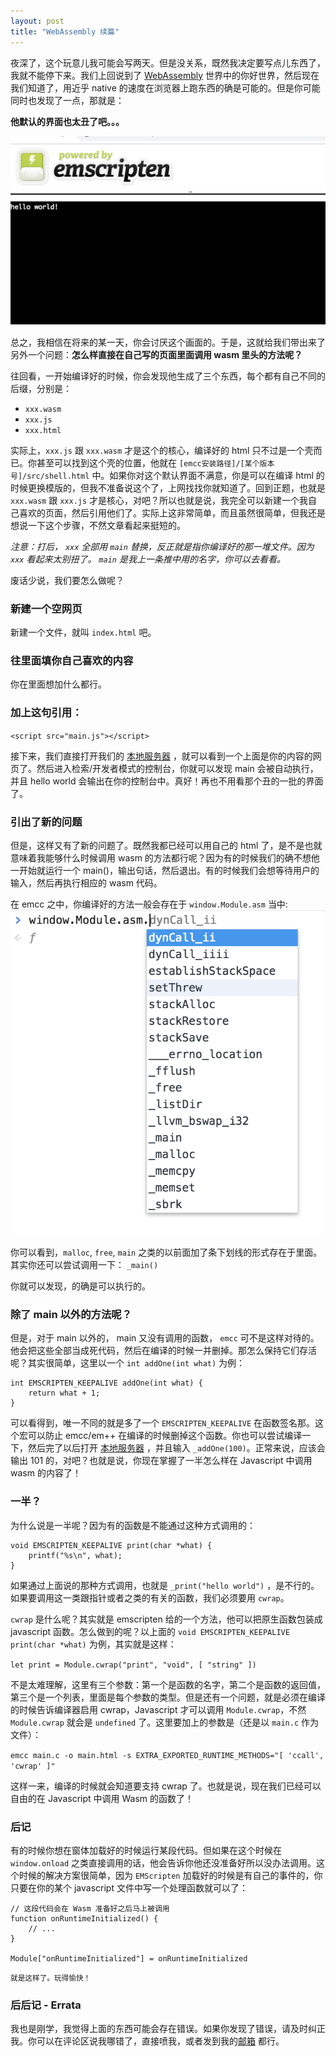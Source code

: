 ```yaml
---
layout: post
title: "WebAssembly 续篇"
---
```


夜深了，这个玩意儿我可能会写两天。但是没关系，既然我决定要写点儿东西了，我就不能停下来。我们上回说到了 [WebAssembly](https://webassembly.org) 世界中的你好世界，然后现在我们知道了，用近乎 native 的速度在浏览器上跑东西的确是可能的。但是你可能同时也发现了一点，那就是：

**他默认的界面也太丑了吧。。。**

![丑恶的界面](/assets/ugly_interface.png)

总之，我相信在将来的某一天，你会讨厌这个画面的。于是，这就给我们带出来了另外一个问题：**怎么样直接在自己写的页面里面调用 wasm 里头的方法呢？**

往回看，一开始编译好的时候，你会发现他生成了三个东西，每个都有自己不同的后缀，分别是：
- `xxx.wasm`
- `xxx.js`
- `xxx.html`

实际上，`xxx.js` 跟 `xxx.wasm` 才是这个的核心，编译好的 html 只不过是一个壳而已。你甚至可以找到这个壳的位置，他就在 `[emcc安装路径]/[某个版本号]/src/shell.html` 中。如果你对这个默认界面不满意，你是可以在编译 html 的时候更换模版的，但我不准备说这个了，上网找找你就知道了。回到正题，也就是`xxx.wasm` 跟 `xxx.js` 才是核心，对吧？所以也就是说，我完全可以新建一个我自己喜欢的页面，然后引用他们了。实际上这非常简单，而且虽然很简单，但我还是想说一下这个步骤，不然文章看起来挺短的。

_注意：打后， `xxx` 全部用 `main` 替换，反正就是指你编译好的那一堆文件。因为 `xxx` 看起来太别扭了。 `main` 是我上一条推中用的名字，你可以去看看。_

废话少说，我们要怎么做呢？

### 新建一个空网页 
新建一个文件，就叫 `index.html` 吧。

### 往里面填你自己喜欢的内容
你在里面想加什么都行。

### 加上这句引用：
`<script src="main.js"></script>`

接下来，我们直接打开我们的 [本地服务器](http://127.0.0.1:8080) ，就可以看到一个上面是你的内容的网页了。然后进入检索/开发者模式的控制台，你就可以发现 main 会被自动执行，并且 hello world 会输出在你的控制台中。真好！再也不用看那个丑的一批的界面了。

### 引出了新的问题
但是，这样又有了新的问题了。既然我都已经可以用自己的 html 了，是不是也就意味着我能够什么时候调用 wasm 的方法都行呢？因为有的时候我们的确不想他一开始就运行一个 main()，输出句话，然后退出。有的时候我们会想等待用户的输入，然后再执行相应的 wasm 代码。

在 emcc 之中，你编译好的方法一般会存在于 `window.Module.asm` 当中: 
![补全](/assets/autocomplete.png)

你可以看到，`malloc`, `free`, `main` 之类的以前面加了条下划线的形式存在于里面。其实你还可以尝试调用一下：
`_main()` 

你就可以发现，的确是可以执行的。

### 除了 main 以外的方法呢？
但是，对于 main 以外的， main 又没有调用的函数， `emcc` 可不是这样对待的。他会把这些全部当成死代码，然后在编译的时候一并删掉。那怎么保持它们存活呢？其实很简单，这里以一个 `int addOne(int what)` 为例： 

```
int EMSCRIPTEN_KEEPALIVE addOne(int what) {
    return what + 1;
}
```

可以看得到，唯一不同的就是多了一个 `EMSCRIPTEN_KEEPALIVE` 在函数签名那。这个宏可以防止 emcc/em++ 在编译的时候删掉这个函数。你也可以尝试编译一下，然后完了以后打开 [本地服务器](http://127.0.0.1:8080) ，并且输入 `_addOne(100)`。正常来说，应该会输出 101 的，对吧？也就是说，你现在掌握了一半怎么样在 Javascript 中调用 wasm 的内容了！

### 一半？
为什么说是一半呢？因为有的函数是不能通过这种方式调用的：
```
void EMSCRIPTEN_KEEPALIVE print(char *what) {
    printf("%s\n", what);
}
```
如果通过上面说的那种方式调用，也就是 `_print("hello world")` ，是不行的。如果要调用这一类跟指针或者之类的有关的函数，我们必须要用 `cwrap`。

`cwrap` 是什么呢？其实就是 emscripten 给的一个方法，他可以把原生函数包装成 javascript 函数。怎么做到的呢？以上面的 `void EMSCRIPTEN_KEEPALIVE print(char *what)` 为例，其实就是这样：

`let print = Module.cwrap("print", "void", [ "string" ])`

不是太难理解，这里有三个参数：第一个是函数的名字，第二个是函数的返回值，第三个是一个列表，里面是每个参数的类型。但是还有一个问题，就是必须在编译的时候告诉编译器启用 cwrap，Javascript 才可以调用 `Module.cwrap`，不然 `Module.cwrap` 就会是 `undefined` 了。这里要加上的参数是（还是以 `main.c` 作为文件）：

`emcc main.c -o main.html -s EXTRA_EXPORTED_RUNTIME_METHODS="[ 'ccall', 'cwrap' ]"`

这样一来，编译的时候就会知道要支持 cwrap 了。也就是说，现在我们已经可以自由的在 Javascript 中调用 Wasm 的函数了！

### 后记 
有的时候你想在窗体加载好的时候运行某段代码。但如果在这个时候在 `window.onload` 之类直接调用的话，他会告诉你他还没准备好所以没办法调用。这个时候的解决方案很简单，因为 `EMScripten` 加载好的时候是有自己的事件的，你只要在你的某个 javascript 文件中写一个处理函数就可以了：

```
// 这段代码会在 Wasm 准备好之后马上被调用
function onRuntimeInitialized() {
    // ...
}

Module["onRuntimeInitialized"] = onRuntimeInitialized
```

<small>就是这样了。玩得愉快！</small>


### 后后记 - Errata 
我也是刚学，我觉得上面的东西可能会存在错误。如果你发现了错误，请及时纠正我。你可以在评论区说我哪错了，直接喷我，或者发到我的[邮箱](mailto://potion@live.cn) 都行。
